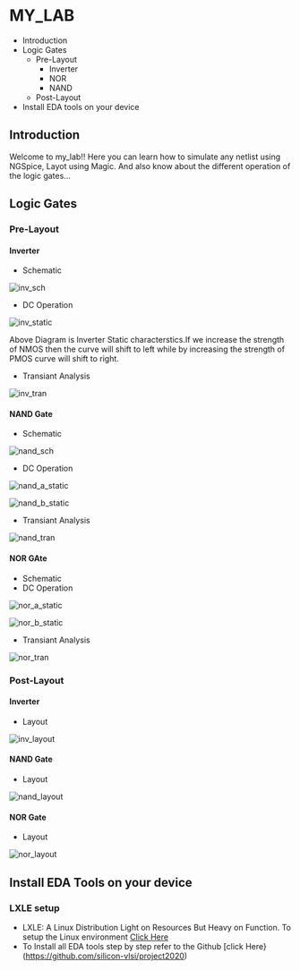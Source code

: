 # MY_LAB
- Introduction
- Logic Gates
  - Pre-Layout
    - Inverter
    - NOR
    - NAND
  - Post-Layout
- Install EDA tools on your device

## Introduction
  Welcome to my_lab!! Here you can learn how to simulate any netlist using NGSpice, Layot using Magic. And also know about the different operation of the logic gates...
  
## Logic Gates
### Pre-Layout
#### Inverter
- Schematic 

![inv_sch](https://user-images.githubusercontent.com/71965706/95672908-0592cd80-0bc2-11eb-851b-b96ad0c80ca8.png)

- DC Operation

![inv_static](https://user-images.githubusercontent.com/71965706/95672397-0b86af80-0bbe-11eb-8625-36ef356f74cd.png)

  Above Diagram is Inverter Static characterstics.If we increase the strength of NMOS then the curve will shift to left while by increasing the strength of PMOS curve will shift to right.

- Transiant Analysis

![inv_tran](https://user-images.githubusercontent.com/71965706/95672466-9e274e80-0bbe-11eb-905f-38e681c66a11.png)

#### NAND Gate
- Schematic

![nand_sch](https://user-images.githubusercontent.com/71965706/95673072-290a4800-0bc3-11eb-9cd5-c7396d42e216.png)

- DC Operation

![nand_a_static](https://user-images.githubusercontent.com/71965706/95672508-f6f6e700-0bbe-11eb-805f-9c7984d26031.png)

![nand_b_static](https://user-images.githubusercontent.com/71965706/95672510-fa8a6e00-0bbe-11eb-80fc-b002c04d05ab.png)

- Transiant Analysis

![nand_tran](https://user-images.githubusercontent.com/71965706/95672585-8e5c3a00-0bbf-11eb-98e2-0ec4141b3a68.png)


#### NOR GAte
- Schematic
- DC Operation

![nor_a_static](https://user-images.githubusercontent.com/71965706/95672552-6076f580-0bbf-11eb-8390-e943f76fc29f.png)

![nor_b_static](https://user-images.githubusercontent.com/71965706/95672586-92885780-0bbf-11eb-9326-628c2d0a91b4.png)

- Transiant Analysis

![nor_tran](https://user-images.githubusercontent.com/71965706/95672602-bea3d880-0bbf-11eb-8b06-d23ad15c9bc1.png)


### Post-Layout

#### Inverter
- Layout

![inv_layout](https://user-images.githubusercontent.com/71965706/95680254-e877f200-0bf5-11eb-9768-95089b006b7a.png)


#### NAND Gate
- Layout

![nand_layout](https://user-images.githubusercontent.com/71965706/95680262-f3cb1d80-0bf5-11eb-91b2-69a1768e51ab.png)

#### NOR Gate
- Layout

![nor_layout](https://user-images.githubusercontent.com/71965706/95876095-56f0b780-0d90-11eb-9207-5998863b07f5.png)

## Install EDA Tools on your device
### LXLE setup
- LXLE: A Linux Distribution Light on Resources But Heavy on Function. To setup the Linux environment [Click Here](https://github.com/akpatro-github/my_lab/tree/main/EDA%20setup%20manual)
- To Install all EDA tools step by step refer to the Github [click Here}(https://github.com/silicon-vlsi/project2020)
